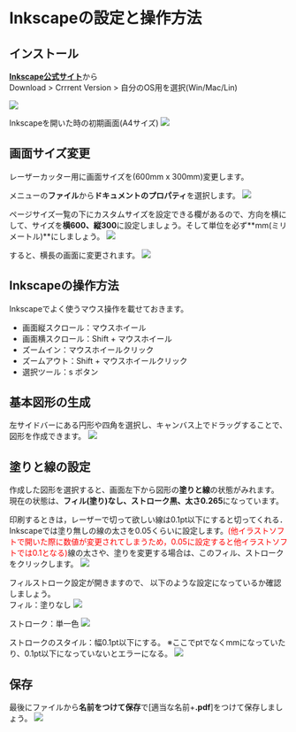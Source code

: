 # Inkscapeの設定と操作方法

## インストール
[**Inkscape公式サイト**](https://inkscape.org/)から  
Download > Crrrent Version > 自分のOS用を選択(Win/Mac/Lin)

<img src="img/スクリーンショット 2022-05-15 18.24.23.png">

Inkscapeを開いた時の初期画面(A4サイズ)
<img src="img/スクリーンショット 2022-05-15 18.30.32.png">

## 画面サイズ変更
レーザーカッター用に画面サイズを(600mm x 300mm)変更します。

メニューの**ファイル**から**ドキュメントのプロパティ**を選択します。
<img src="img/スクリーンショット 2022-05-15 18.32.32.png">

ページサイズ一覧の下にカスタムサイズを設定できる欄があるので、方向を横にして、サイズを**横600、縦300**に設定しましょう。そして単位を必ず**mm(ミリメートル)**にしましょう。
<img src="img/スクリーンショット 2022-05-15 18.34.45.png">


すると、横長の画面に変更されます。
<img src="img/スクリーンショット 2022-05-15 18.39.05.png">



## Inkscapeの操作方法

Inkscapeでよく使うマウス操作を載せておきます。

- 画面縦スクロール：マウスホイール
- 画面横スクロール：Shift + マウスホイール
- ズームイン：マウスホイールクリック
- ズームアウト：Shift + マウスホイールクリック
- 選択ツール：s ボタン


## 基本図形の生成

左サイドバーにある円形や四角を選択し、キャンバス上でドラッグすることで、
図形を作成できます。
<img src="img/スクリーンショット 2022-05-15 19.29.37.png">

## 塗りと線の設定
作成した図形を選択すると、画面左下から図形の**塗りと線**の状態がみれます。
現在の状態は、**フィル(塗り)なし、ストローク黒、太さ0.265**になっています。

印刷するときは，レーザーで切って欲しい線は0.1pt以下にすると切ってくれる．Inkscapeでは塗り無しの線の太さを0.05くらいに設定します。<font color="red">(他イラストソフトで開いた際に数値が変更されてしまうため，0.05に設定すると他イラストソフトでは0.1となる)</font>線の太さや、塗りを変更する場合は、このフィル、ストロークをクリックします。
<img src="img/スクリーンショット 2022-05-15 19.43.39.png">

フィルストローク設定が開きますので、
以下のような設定になっているか確認しましょう。  
フィル：塗りなし
<img src="img/スクリーンショット 2022-05-15 20.31.29.png">

ストローク：単一色
<img src="img/スクリーンショット 2022-05-15 20.32.03.png">

ストロークのスタイル：幅0.1pt以下にする。
※ここでptでなくmmになっていたり、0.1pt以下になっていないとエラーになる。
<img src="img/スクリーンショット 2025-03-17 14.36.57.png">


## 保存

最後にファイルから**名前をつけて保存**で[適当な名前+**.pdf**]をつけて保存しましょう。
<img src="img/スクリーンショット 2022-05-15 21.03.30.png">

